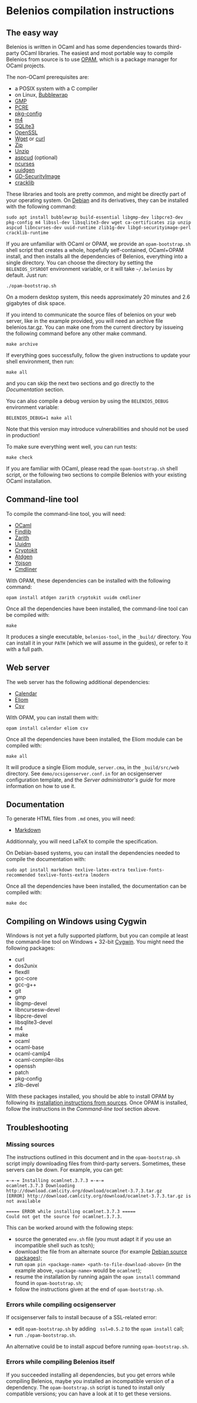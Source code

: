 Belenios compilation instructions
=================================

The easy way
------------

Belenios is written in OCaml and has some dependencies towards
third-party OCaml libraries. The easiest and most portable way to
compile Belenios from source is to use
[OPAM](http://opam.ocamlpro.com/), which is a package manager for
OCaml projects.

The non-OCaml prerequisites are:

 * a POSIX system with a C compiler
 * on Linux, [Bubblewrap](https://github.com/projectatomic/bubblewrap)
 * [GMP](http://gmplib.org/)
 * [PCRE](http://www.pcre.org/)
 * [pkg-config](http://www.freedesktop.org/wiki/Software/pkg-config/)
 * [m4](https://www.gnu.org/software/m4/)
 * [SQLite3](https://www.sqlite.org/)
 * [OpenSSL](https://www.openssl.org/)
 * [Wget](https://www.gnu.org/software/wget/) or [curl](http://curl.haxx.se/)
 * [Zip](http://www.info-zip.org/Zip.html)
 * [Unzip](http://www.info-zip.org/UnZip.html)
 * [aspcud](http://www.cs.uni-potsdam.de/wv/aspcud/) (optional)
 * [ncurses](http://invisible-island.net/ncurses/)
 * [uuidgen](https://www.kernel.org/pub/linux/utils/util-linux/)
 * [GD-SecurityImage](https://metacpan.org/release/GD-SecurityImage)
 * [cracklib](http://sourceforge.net/projects/cracklib)

These libraries and tools are pretty common, and might be directly part
of your operating system. On [Debian](http://www.debian.org/) and its
derivatives, they can be installed with the following command:

    sudo apt install bubblewrap build-essential libgmp-dev libpcre3-dev pkg-config m4 libssl-dev libsqlite3-dev wget ca-certificates zip unzip aspcud libncurses-dev uuid-runtime zlib1g-dev libgd-securityimage-perl cracklib-runtime

If you are unfamiliar with OCaml or OPAM, we provide an
`opam-bootstrap.sh` shell script that creates a whole, hopefully
self-contained, OCaml+OPAM install, and then installs all the
dependencies of Belenios, everything into a single directory. You can
choose the directory by setting the `BELENIOS_SYSROOT` environment
variable, or it will take `~/.belenios` by default. Just run:

    ./opam-bootstrap.sh

On a modern desktop system, this needs approximately 20 minutes and 2.6
gigabytes of disk space.

If you intend to communicate the source files of belenios on your web server,
like in the example provided, you will need an archive file belenios.tar.gz.
You can make one from the current directory by issueing the following command
before any other make command.

    make archive

If everything goes successfully, follow the given instructions to
update your shell environment, then run:

    make all

and you can skip the next two sections and go directly to the
_Documentation_ section.

You can also compile a debug version by using the `BELENIOS_DEBUG`
environment variable:

    BELENIOS_DEBUG=1 make all

Note that this version may introduce vulnerabilities and should not be
used in production!

To make sure everything went well, you can run tests:

    make check

If you are familiar with OCaml, please read the `opam-bootstrap.sh`
shell script, or the following two sections to compile Belenios with
your existing OCaml installation.

Command-line tool
-----------------

To compile the command-line tool, you will need:

 * [OCaml](http://caml.inria.fr/)
 * [Findlib](http://projects.camlcity.org/projects/findlib.html)
 * [Zarith](https://forge.ocamlcore.org/projects/zarith/)
 * [Uuidm](http://erratique.ch/software/uuidm)
 * [Cryptokit](https://forge.ocamlcore.org/projects/cryptokit/)
 * [Atdgen](http://mjambon.com/atdgen)
 * [Yojson](http://mjambon.com/yojson.html)
 * [Cmdliner](http://erratique.ch/software/cmdliner)

With OPAM, these dependencies can be installed with the following
command:

    opam install atdgen zarith cryptokit uuidm cmdliner

Once all the dependencies have been installed, the command-line tool
can be compiled with:

    make

It produces a single executable, `belenios-tool`, in the `_build/`
directory. You can install it in your `PATH` (which we will assume in
the guides), or refer to it with a full path.

Web server
----------

The web server has the following additional dependencies:

 * [Calendar](http://calendar.forge.ocamlcore.org/)
 * [Eliom](http://ocsigen.org/eliom/)
 * [Csv](https://forge.ocamlcore.org/projects/csv/)

With OPAM, you can install them with:

    opam install calendar eliom csv

Once all the dependencies have been installed, the Eliom module can be
compiled with:

    make all

It will produce a single Eliom module, `server.cma`, in the
`_build/src/web` directory. See `demo/ocsigenserver.conf.in` for an
ocsigenserver configuration template, and the _Server administrator's
guide_ for more information on how to use it.

Documentation
-------------

To generate HTML files from `.md` ones, you will need:

 * [Markdown](http://daringfireball.net/projects/markdown/)

Additionnaly, you will need LaTeX to compile the specification.

On Debian-based systems, you can install the dependencies needed to
compile the documentation with:

    sudo apt install markdown texlive-latex-extra texlive-fonts-recommended texlive-fonts-extra lmodern

Once all the dependencies have been installed, the documentation can
be compiled with:

    make doc

Compiling on Windows using Cygwin
---------------------------------

Windows is not yet a fully supported platform, but you can compile at
least the command-line tool on Windows + 32-bit
[Cygwin](http://cygwin.com/index.html). You might need the following
packages:

 * curl
 * dos2unix
 * flexdll
 * gcc-core
 * gcc-g++
 * git
 * gmp
 * libgmp-devel
 * libncursesw-devel
 * libpcre-devel
 * libsqlite3-devel
 * m4
 * make
 * ocaml
 * ocaml-base
 * ocaml-camlp4
 * ocaml-compiler-libs
 * openssh
 * patch
 * pkg-config
 * zlib-devel

With these packages installed, you should be able to install OPAM by
following its [installation instructions from
sources](http://opam.ocaml.org/doc/Install.html#FromSources).
Once OPAM is installed, follow the instructions in the _Command-line
tool_ section above.

Troubleshooting
---------------

### Missing sources

The instructions outlined in this document and in the
`opam-bootstrap.sh` script imply downloading files from third-party
servers. Sometimes, these servers can be down. For example, you can
get:

    =-=-= Installing ocamlnet.3.7.3 =-=-=
    ocamlnet.3.7.3 Downloading http://download.camlcity.org/download/ocamlnet-3.7.3.tar.gz
    [ERROR] http://download.camlcity.org/download/ocamlnet-3.7.3.tar.gz is not available

    ===== ERROR while installing ocamlnet.3.7.3 =====
    Could not get the source for ocamlnet.3.7.3.

This can be worked around with the following steps:

 * source the generated `env.sh` file (you must adapt it if you use an
   incompatible shell such as tcsh);
 * download the file from an alternate source (for example
   [Debian source packages](http://www.debian.org/distrib/packages));
 * run `opam pin <package-name> <path-to-file-download-above>` (in the
   example above, `<package-name>` would be `ocamlnet`);
 * resume the installation by running again the `opam install` command
   found in `opam-bootstrap.sh`;
 * follow the instructions given at the end of `opam-bootstrap.sh`.

### Errors while compiling ocsigenserver

If ocsigenserver fails to install because of a SSL-related error:

 * edit `opam-bootstrap.sh` by adding ` ssl=0.5.2` to the `opam
   install` call;
 * run `./opam-bootstrap.sh`.

An alternative could be to install aspcud before running
`opam-bootstrap.sh`.

### Errors while compiling Belenios itself

If you succeeded installing all dependencies, but you get errors while
compiling Belenios, maybe you installed an incompatible version of a
dependency. The `opam-bootstrap.sh` script is tuned to install only
compatible versions; you can have a look at it to get these versions.
